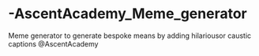 # -AscentAcademy_Meme_generator
Meme generator  to generate bespoke means by adding hilariousor caustic captions @AscentAcademy
